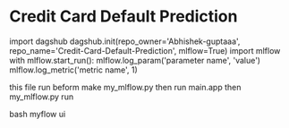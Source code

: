 # Credit Card Default Prediction



import dagshub
dagshub.init(repo_owner='Abhishek-guptaaa', repo_name='Credit-Card-Default-Prediction', mlflow=True)
import mlflow
with mlflow.start_run():
  mlflow.log_param('parameter name', 'value')
  mlflow.log_metric('metric name', 1)


this file run beform make my_mlflow.py then run main.app then my_mlflow.py run 

bash myflow ui

